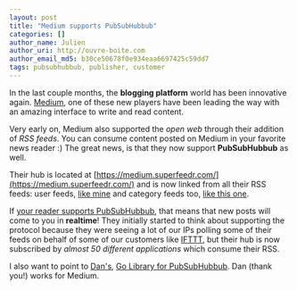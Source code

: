 ```yaml
---
layout: post
title: "Medium supports PubSubHubbub"
categories: []
author_name: Julien
author_uri: http://ouvre-boite.com
author_email_md5: b30ce50678f0e934eaa6697425c59dd7
tags: pubsubhubbub, publisher, customer
---
```


In the last couple months, the **blogging platform** world has been innovative again. [Medium](https://medium.com/), one of these new players have been leading the way with an amazing interface to write and read content.

Very early on, Medium also supported the *open web* through their addition of *RSS feeds*. You can consume content posted on Medium in your favorite news reader :) The great news, is that they now support **PubSubHubbub** as well.

Their hub is located at [https://medium.superfeedr.com/](https://medium.superfeedr.com/) and is now linked from all their RSS feeds: user feeds, [like mine](https://medium.com/@julien51) and category feeds too, [like this one](https://medium.com/feed/on-publishing).

If [your reader supports PubSubHubbub](http://blog.superfeedr.com/state-of-pubsubhubbub/), that means that new posts will come to you in **realtime**! They initially started to think about supporting the protocol because they were seeing a lot of our IPs polling some of their feeds on behalf of some of our customers like [IFTTT](https://ifttt.com/), but their hub is now subscribed by *almost 50 different applications* which consume their RSS.

I also want to point to [Dan's](https://medium.com/@dpup), [Go Library for PubSubHubbub](https://github.com/dpup/gohubbub). Dan (thank you!) works for Medium.
